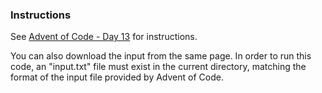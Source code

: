### Instructions

See [Advent of Code - Day 13](https://adventofcode.com/2023/day/13) for instructions.

You can also download the input from the same page. In order to run this code, an "input.txt" file must exist in the current directory, matching the format of the input file provided by Advent of Code.